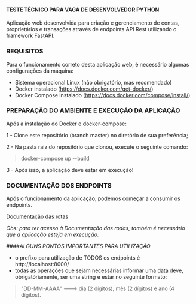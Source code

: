 #### TESTE TÉCNICO PARA VAGA DE DESENVOLVEDOR PYTHON

Aplicação web desenvolvida para criação e gerenciamento de contas, proprietários e transações através de endpoints API Rest utilizando o framework FastAPI.

### REQUISITOS

Para o funcionamento correto desta aplicação web, é necessário algumas configurações da máquina:

- Sistema operacional Linux (não obrigatório, mas recomendado)
- Docker instalado (https://docs.docker.com/get-docker/)
- Docker Compose instalado (https://docs.docker.com/compose/install/)

### PREPARAÇÃO DO AMBIENTE E EXECUÇÃO DA APLICAÇÃO
Após a instalação do Docker e docker-compose:

1 - Clone este repositório (branch master) no diretório de sua preferência;

2 - Na pasta raiz do repositório que clonou, execute o seguinte comando:
>docker-compose up --build

3 - Após isso, a aplicação deve estar em execução!

### DOCUMENTAÇÃO DOS ENDPOINTS
Após o funcionamento da aplicação, podemos começar a consumir os endpoints.

[Documentação das rotas](http://localhost:8000/docs)

_Obs: para ter acesso à Documentação das rodas, também é necessário que a aplicação esteja em execução._ 

####_ALGUNS PONTOS IMPORTANTES PARA UTILIZAÇÃO_

- o prefixo para utilização de TODOS os endpoints é http://localhost:8000/
- todas as operações que sejam necessárias informar uma data deve, obrigatóriamente, ser uma string e estar no seguinte formato:
>"DD-MM-AAAA" ---> dia (2 dígitos), mês (2 dígitos) e ano (4 dígitos).


